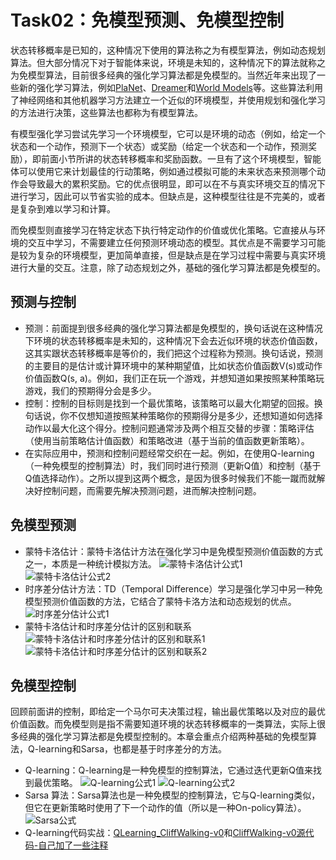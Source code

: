 # Task02：免模型预测、免模型控制
状态转移概率是已知的，这种情况下使用的算法称之为有模型算法，例如动态规划算法。但大部分情况下对于智能体来说，环境是未知的，这种情况下的算法就称之为免模型算法，目前很多经典的强化学习算法都是免模型的。当然近年来出现了一些新的强化学习算法，例如[PlaNet](https://zhuanlan.zhihu.com/p/57468070)、[Dreamer](https://zhuanlan.zhihu.com/p/137261461)和[World Models](https://zhuanlan.zhihu.com/p/21498615281)等。这些算法利用了神经网络和其他机器学习方法建立一个近似的环境模型，并使用规划和强化学习的方法进行决策，这些算法也都称为有模型算法。

有模型强化学习尝试先学习一个环境模型，它可以是环境的动态（例如，给定一个状态和一个动作，预测下一个状态）或奖励（给定一个状态和一个动作，预测奖励），即前面小节所讲的状态转移概率和奖励函数。一旦有了这个环境模型，智能体可以使用它来计划最佳的行动策略，例如通过模拟可能的未来状态来预测哪个动作会导致最大的累积奖励。它的优点很明显，即可以在不与真实环境交互的情况下进行学习，因此可以节省实验的成本。但缺点是，这种模型往往是不完美的，或者是复杂到难以学习和计算。

而免模型则直接学习在特定状态下执行特定动作的价值或优化策略。它直接从与环境的交互中学习，不需要建立任何预测环境动态的模型。其优点是不需要学习可能是较为复杂的环境模型，更加简单直接，但是缺点是在学习过程中需要与真实环境进行大量的交互。注意，除了动态规划之外，基础的强化学习算法都是免模型的。

## 预测与控制
- 预测：前面提到很多经典的强化学习算法都是免模型的，换句话说在这种情况下环境的状态转移概率是未知的，这种情况下会去近似环境的状态价值函数，这其实跟状态转移概率是等价的，我们把这个过程称为预测。换句话说，预测的主要目的是估计或计算环境中的某种期望值，比如状态价值函数V(s)或动作价值函数Q(s, a)。例如，我们正在玩一个游戏，并想知道如果按照某种策略玩游戏，我们的预期得分会是多少。
- 控制：控制的目标则是找到一个最优策略，该策略可以最大化期望的回报。换句话说，你不仅想知道按照某种策略你的预期得分是多少，还想知道如何选择动作以最大化这个得分。控制问题通常涉及两个相互交替的步骤：策略评估（使用当前策略估计值函数）和策略改进（基于当前的值函数更新策略）。
- 在实际应用中，预测和控制问题经常交织在一起。例如，在使用Q-learning（一种免模型的控制算法）时，我们同时进行预测（更新Q值）和控制（基于Q值选择动作）。之所以提到这两个概念，是因为很多时候我们不能一蹴而就解决好控制问题，而需要先解决预测问题，进而解决控制问题。

## 免模型预测
- 蒙特卡洛估计：蒙特卡洛估计方法在强化学习中是免模型预测价值函数的方式之一，本质是一种统计模拟方法。
![蒙特卡洛估计公式1](../../images/task02_4-1.png)
![蒙特卡洛估计公式2](../../images/task02_4-2.png)
- 时序差分估计方法：TD（Temporal Difference）学习是强化学习中另一种免模型预测价值函数的方法，它结合了蒙特卡洛方法和动态规划的优点。
![时序差分估计公式1](../../images/task02_4-3.png)
- 蒙特卡洛估计和时序差分估计的区别和联系
![蒙特卡洛估计和时序差分估计的区别和联系1](../../images/task02_4-4.png)
![蒙特卡洛估计和时序差分估计的区别和联系2](../../images/task02_4-5.png)

## 免模型控制
回顾前面讲的控制，即给定一个马尔可夫决策过程，输出最优策略以及对应的最优价值函数。而免模型则是指不需要知道环境的状态转移概率的一类算法，实际上很多经典的强化学习算法都是免模型控制的。本章会重点介绍两种基础的免模型算法，Q-learning和Sarsa，也都是基于时序差分的方法。
- Q-learning：Q-learning是一种免模型的控制算法，它通过迭代更新Q值来找到最优策略。
![Q-learning公式1](../../images/task02_4-6.png)
![Q-learning公式2](../../images/task02_4-7.png)
- Sarsa 算法：Sarsa算法也是一种免模型的控制算法，它与Q-learning类似，但它在更新策略时使用了下一个动作的值（所以是一种On-policy算法）。
![Sarsa公式](../../images/task02_4-8.png)
- Q-learning代码实战：[QLearning_CliffWalking-v0](./QLearning_CliffWalking-v0.ipynb)和[CliffWalking-v0源代码-自己加了一些注释](./cliffwalking.py)

